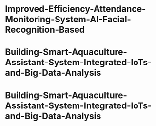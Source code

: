 # Improved-Efficiency-Attendance-Monitoring-System-AI-Facial-Recognition-Based
# Building-Smart-Aquaculture-Assistant-System-Integrated-IoTs-and-Big-Data-Analysis
# Building-Smart-Aquaculture-Assistant-System-Integrated-IoTs-and-Big-Data-Analysis
